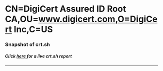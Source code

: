 # CN=DigiCert Assured ID Root CA,OU=www.digicert.com,O=DigiCert Inc,C=US
### Snapshot of crt.sh
##### Click [here](https://crt.sh/?q=Serial_0A413A16004DFA722400D32680E42489) for a live crt.sh report

---
